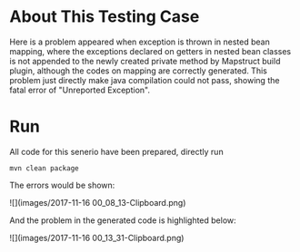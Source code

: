 # About This Testing Case

Here is a problem appeared when exception is thrown in nested bean mapping, where the exceptions declared on getters in nested bean classes is not appended to the newly created private method by Mapstruct build plugin, although the codes on mapping are correctly generated. This problem just directly make java compilation could not pass, showing the fatal error of "Unreported Exception".

# Run

All code for this senerio have been prepared, directly run 

    mvn clean package

The errors would be shown:

![](images/2017-11-16 00_08_13-Clipboard.png)

And the problem in the generated code is highlighted below:

![](images/2017-11-16 00_13_31-Clipboard.png)
